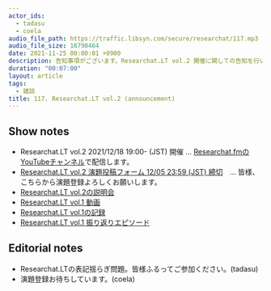 ```yaml
---
actor_ids:
  - tadasu
  - coela
audio_file_path: https://traffic.libsyn.com/secure/researchat/117.mp3
audio_file_size: 16790464
date: 2021-11-25 00:00:01 +0900
description: 告知事項がございます。Researchat.LT vol.2 開催に関しての告知を行いました。
duration: "00:07:00"
layout: article
tags:
  - 雑談
title: 117. Researchat.LT vol.2 (announcement)
---
```


## Show notes
- Researchat.LT vol.2 2021/12/18 19:00- (JST) 開催 ... [Researchat.fmのYouTubeチャンネル](https://www.youtube.com/channel/UC2bDx3CfYJwqBKQHF-9j3FA)で配信します。
- [Researchat.LT vol.2  演題投稿フォーム 12/05 23:59 (JST) 締切](https://docs.google.com/forms/d/e/1FAIpQLScyKb5DjZJbDhz-mU76i5JKR12Y3GhMONyhA4cyJuWIaNObLg/viewform)　... 皆様、こちらから演題登録よろしくお願いします。
- [Researchat.LT vol.2の説明会](https://youtu.be/NHZLWYMPOCo)
- [Researchat.LT vol.1 動画](https://youtu.be/kKLt956ieSM)
- [Researchat.LT vol.1の記録](https://researchat.fm/blog/8/)
- [Researchat.LT vol.1 振り返りエピソード](https://researchat.fm/episode/89)

## Editorial notes
- Researchat.LTの表記揺らぎ問題。皆様ふるってご参加ください。(tadasu)
- 演題登録お待ちしています。(coela)
